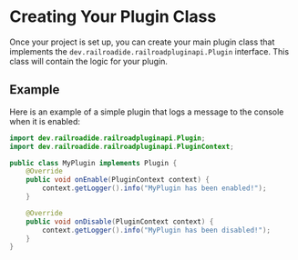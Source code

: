 # Creating Your Plugin Class

Once your project is set up, you can create your main plugin class that implements the `dev.railroadide.railroadpluginapi.Plugin` interface. This class will contain the logic for your plugin.

## Example

Here is an example of a simple plugin that logs a message to the console when it is enabled:

```java
import dev.railroadide.railroadpluginapi.Plugin;
import dev.railroadide.railroadpluginapi.PluginContext;

public class MyPlugin implements Plugin {
    @Override
    public void onEnable(PluginContext context) {
        context.getLogger().info("MyPlugin has been enabled!");
    }

    @Override
    public void onDisable(PluginContext context) {
        context.getLogger().info("MyPlugin has been disabled!");
    }
}
```
